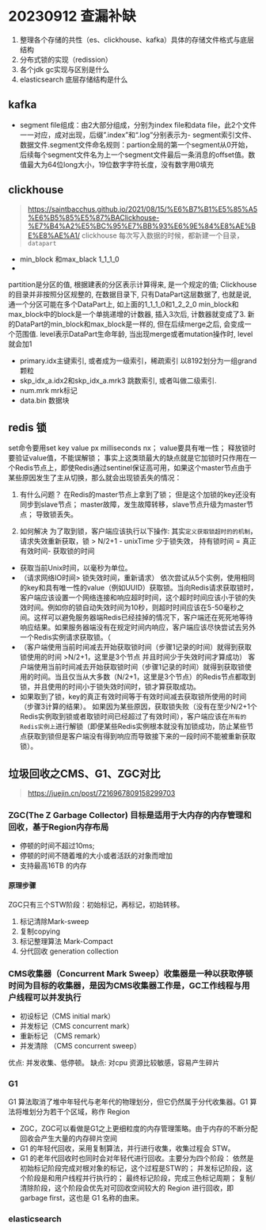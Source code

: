 
# 20230912 查漏补缺
1. 整理各个存储的共性（es、clickhouse、kafka）具体的存储文件格式与底层结构
2. 分布式锁的实现（redission）
3. 各个jdk  gc实现与区别是什么
4. elasticsearch 底层存储结构是什么


## kafka 
- segment file组成：由2大部分组成，分别为index file和data file，此2个文件一一对应，成对出现，后缀”.index”和“.log”分别表示为- segment索引文件、数据文件.segment文件命名规则：partion全局的第一个segment从0开始，后续每个segment文件名为上一个segment文件最后一条消息的offset值。数值最大为64位long大小，19位数字字符长度，没有数字用0填充

## clickhouse
> https://saintbacchus.github.io/2021/08/15/%E6%B7%B1%E5%85%A5%E6%B5%85%E5%87%BAClickhouse-%E7%B4%A2%E5%BC%95%E7%BB%93%E6%9E%84%E8%AE%BE%E8%AE%A1/
clickhouse 每次写入数据的时候，都新建一个目录，`datapart`
- min_block 和max_black 1_1_1_0
- 


partition是分区的值, 根据建表的分区表示计算得来, 是一个规定的值; Clickhouse的目录并非按照分区规整的, 在数据目录下, 只有DataPart这层数据了, 也就是说, 通一个分区可能在多个DataPart上, 如上面的1_1_1_0和1_2_2_0
min_block和max_block中的block是一个单挑递增的计数器, 插入3次后, 计数器就变成了3. 新的DataPart的min_block和max_block是一样的, 但在后续merge之后, 会变成一个范围值.
level表示DataPart生命年龄, 当出现merge或者mutation操作时, level就会加1

- primary.idx主键索引, 或者成为一级索引，稀疏索引 以8192划分为一组grand 颗粒
- skp_idx_a.idx2和skp_idx_a.mrk3 跳数索引, 或者叫做二级索引.
- num.mrk  mrk标记
- data.bin 数据块

## redis 锁
set命令要用set key value px milliseconds nx；
value要具有唯一性；
释放锁时要验证value值，不能误解锁；
事实上这类琐最大的缺点就是它加锁时只作用在一个Redis节点上，即使Redis通过sentinel保证高可用，如果这个master节点由于某些原因发生了主从切换，那么就会出现锁丢失的情况：

1. 有什么问题？
在Redis的master节点上拿到了锁；
但是这个加锁的key还没有同步到slave节点；
master故障，发生故障转移，slave节点升级为master节点；
导致锁丢失。

2. 如何解决
为了取到锁，客户端应该执行以下操作: 其实`定义获取锁超时的的机制`，请求失效重新获取，锁 > N/2+1 - unixTime 少于锁失效， 持有锁时间
= 真正有效时间- 获取锁的时间

- 获取当前Unix时间，以毫秒为单位。
- （请求网络IO时间> 锁失效时间，重新请求） 依次尝试从5个实例，使用相同的key和具有唯一性的value（例如UUID）获取锁。当向Redis请求获取锁时，客户端应该设置一个网络连接和响应超时时间，这个超时时间应该小于锁的失效时间。例如你的锁自动失效时间为10秒，则超时时间应该在5-50毫秒之间。这样可以避免服务器端Redis已经挂掉的情况下，客户端还在死死地等待响应结果。如果服务器端没有在规定时间内响应，客户端应该尽快尝试去另外一个Redis实例请求获取锁。（
- （客户端使用当前时间减去开始获取锁时间（步骤1记录的时间）就得到获取锁使用的时间 >N/2+1，这里是3个节点 并且时间少于失效时间才算成功）
客户端使用当前时间减去开始获取锁时间（步骤1记录的时间）就得到获取锁使用的时间。当且仅当从大多数（N/2+1，这里是3个节点）的Redis节点都取到锁，并且使用的时间小于锁失效时间时，锁才算获取成功。
- 如果取到了锁，key的真正有效时间等于有效时间减去获取锁所使用的时间（步骤3计算的结果）。
如果因为某些原因，获取锁失败（没有在至少N/2+1个Redis实例取到锁或者取锁时间已经超过了有效时间），客户端应该在`所有的Redis实例上`进行解锁（即便某些Redis实例根本就没有加锁成功，防止某些节点获取到锁但是客户端没有得到响应而导致接下来的一段时间不能被重新获取锁）。  

## 垃圾回收之CMS、G1、ZGC对比
> https://juejin.cn/post/7216967809158299703

### ZGC(The Z Garbage Collector) 目标是适用于大内存的内存管理和回收，基于Region内存布局
- 停顿的时间不超过10ms;
- 停顿的时间不随着堆的大小或者活跃的对象而增加
- 支持最高16TB 的内存  

#### 原理步骤
ZGC只有三个STW阶段：初始标记，再标记，初始转移。


1. 标记清除Mark-sweep
2. 复制copying
3. 标记整理算法 Mark-Compact
4. 分代回收 generation collection

### CMS收集器（Concurrent Mark Sweep）收集器是一种以获取停顿时间为目标的收集器，是因为CMS收集器工作是，GC工作线程与用户线程可以并发执行
- 初设标记（CMS initial mark）
- 并发标记（CMS concurrent mark）
- 重新标记 （CMS remark）
- 并发清除 （CMS concurrent sweep）

优点: 并发收集、低停顿。
缺点: 对cpu 资源比较敏感，容易产生碎片

### G1
G1 算法取消了堆中年轻代与老年代的物理划分，但它仍然属于分代收集器。G1 算法将堆划分为若干个区域，称作 Region
- ZGC，ZGC可以看做是G1之上更细粒度的内存管理策略。由于内存的不断分配回收会产生大量的内存碎片空间
- G1 的年轻代回收，采用复制算法，并行进行收集，收集过程会 STW。
- G1 的老年代回收时也同时会对年轻代进行回收。主要分为四个阶段：
依然是初始标记阶段完成对根对象的标记，这个过程是STW的；
并发标记阶段，这个阶段是和用户线程并行执行的；
最终标记阶段，完成三色标记周期；
复制/清除阶段，这个阶段会优先对可回收空间较大的 Region 进行回收，即 garbage first，这也是 G1 名称的由来。

### elasticsearch 